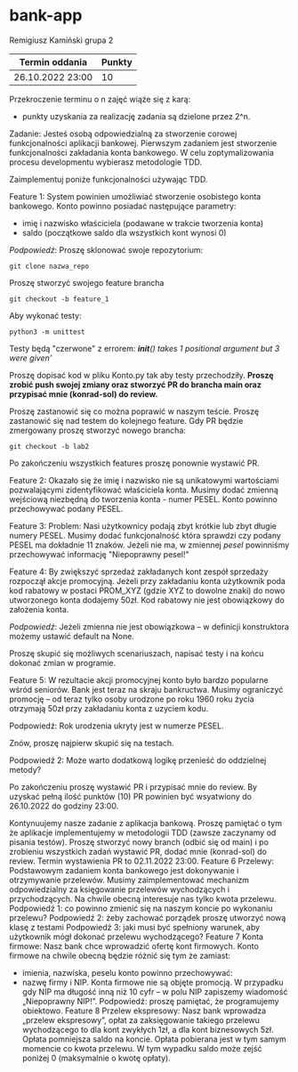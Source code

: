 # bank-app

Remigiusz Kamiński grupa 2

| Termin oddania | Punkty |
| ------- | ------ |
| 26.10.2022 23:00 | 10 |

Przekroczenie terminu o n zajęć wiąże się z karą:

- punkty uzyskania za realizację zadania są dzielone przez 2^n.

Zadanie:
Jesteś osobą odpowiedzialną za stworzenie corowej funkcjonalności aplikacji bankowej.
Pierwszym zadaniem jest stworzenie funkcjonalności zakładania konta bankowego. W celu zoptymalizowania procesu developmentu wybierasz metodologie TDD.

Zaimplementuj poniże funkcjonalności używając TDD. 

Feature 1:
System powinien umożliwiać stworzenie osobistego konta bankowego.
Konto powinno posiadać następujące parametry:
- imię i nazwisko właściciela (podawane w trakcie tworzenia konta)
- saldo (początkowe saldo dla wszystkich kont wynosi 0)

*Podpowiedź*:
Proszę sklonować swoje repozytorium:
```
git clone nazwa_repo
```
Proszę stworzyć swojego feature brancha
```
git checkout -b feature_1
```
Aby wykonać testy:
```
python3 -m unittest
```
Testy będą "czerwone" z errorem:
*__init__() takes 1 positional argument but 3 were given'*

Proszę dopisać kod w pliku Konto.py tak aby testy przechodziły.
**Proszę zrobić push swojej zmiany oraz stworzyć PR do brancha main oraz przypisać mnie (konrad-sol) do review.**

Proszę zastanowić się co można poprawić w naszym teście.
Proszę zastanowić się nad testem do kolejnego feature.
Gdy PR będzie zmergowany proszę stworzyć nowego brancha:
```
git checkout -b lab2
```
Po zakończeniu wszystkich features proszę ponownie wystawić PR.

Feature 2:
Okazało się że imię i nazwisko nie są unikatowymi wartościami pozwalającymi zidentyfikować właściciela konta.
Musimy dodać zmienną wejściową niezbędną do tworzenia konta - numer PESEL. Konto powinno przechowywać podany PESEL.

Feature 3:
Problem: Nasi użytkownicy podają zbyt krótkie lub zbyt długie numery PESEL. 
Musimy dodać funkcjonalność która sprawdzi czy podany PESEL ma dokładnie 11 znaków. Jeżeli nie ma, w zmiennej *pesel* powinniśmy przechowywać informację "Niepoprawny pesel!"

Feature 4:
By zwiększyć sprzedaż zakładanych kont zespół sprzedaży rozpoczął akcje promocyjną.
Jeżeli przy zakładaniu konta użytkownik poda kod rabatowy w postaci PROM_XYZ (gdzie XYZ to dowolne znaki) do nowo utworzonego konta dodajemy 50zł. Kod rabatowy nie jest obowiązkowy do założenia konta.

*Podpowiedź*:
Jeżeli zmienna nie jest obowiązkowa – w definicji konstruktora możemy ustawić default na None.

Proszę skupić się możliwych scenariuszach, napisać testy i na końcu dokonać zmian w programie.

Feature 5:
W rezultacie akcji promocyjnej konto było bardzo popularne wśród seniorów. Bank jest teraz na skraju bankructwa. Musimy ograniczyć promocję – od teraz tylko osoby urodzone po roku 1960 roku życia otrzymają 50zł przy zakładaniu konta z uzyciem kodu.

Podpowiedź:
Rok urodzenia ukryty jest w numerze PESEL.

Znów, proszę najpierw skupić się na testach.

Podpowiedź 2: Może warto dodatkową logikę przenieść do oddzielnej metody?

Po zakończeniu proszę wystawić PR i przypisać mnie do review.
By uzyskać pełną ilość punktów (10) PR powinien być wsyatwiony do 26.10.2022 do godziny 23:00.

 
Kontynuujemy nasze zadanie z aplikacja bankową.
Proszę pamiętać o tym że aplikacje implementujemy w metodologii TDD (zawsze zaczynamy od
pisania testów).
Proszę stworzyć nowy branch (odbić się od main) i po zrobieniu wszystkich zadań wystawić PR,
dodać mnie (konrad-sol) do review. Termin wystawienia PR to 02.11.2022 23:00.
Feature 6 Przelewy:
Podstawowym zadaniem konta bankowego jest dokonywanie i otrzymywanie przelewów.
Musimy zaimplementować mechanizm odpowiedzialny za księgowanie przelewów
wychodzących i przychodzących.
Na chwile obecną interesuje nas tylko kwota przelewu.
Podpowiedź 1: co powinno zmienić się na naszym koncie po wykonaniu przelewu?
Podpowiedź 2: żeby zachować porządek proszę utworzyć nową klasę z testami
Podpowiedź 3: jaki musi być spełniony warunek, aby użytkownik mógł dokonać przelewu
wychodzącego?
Feature 7 Konta firmowe:
Nasz bank chce wprowadzić ofertę kont firmowych. Konto firmowe na chwile obecną będzie
różnić się tym że zamiast:
- imienia, nazwiska, peselu
konto powinno przechowywać:
- nazwę firmy i NIP.
Konta firmowe nie są objęte promocją.
W przypadku gdy NIP ma długość inną niż 10 cyfr – w polu NIP zapiszemy wiadomość
„Niepoprawny NIP!”.
Podpowiedź: proszę pamiętać, że programujemy obiektowo.
Feature 8 Przelew ekspresowy:
Nasz bank wprowadza „przelew ekspresowy”, opłat za zaksięgowanie takiego przelewu
wychodzącego to dla kont zwykłych 1zł, a dla kont biznesowych 5zł. Opłata pomniejsza saldo na
koncie. Opłata pobierana jest w tym samym momencie co kwota przelewu. W tym wypadku
saldo może zejść poniżej 0 (maksymalnie o kwotę opłaty).